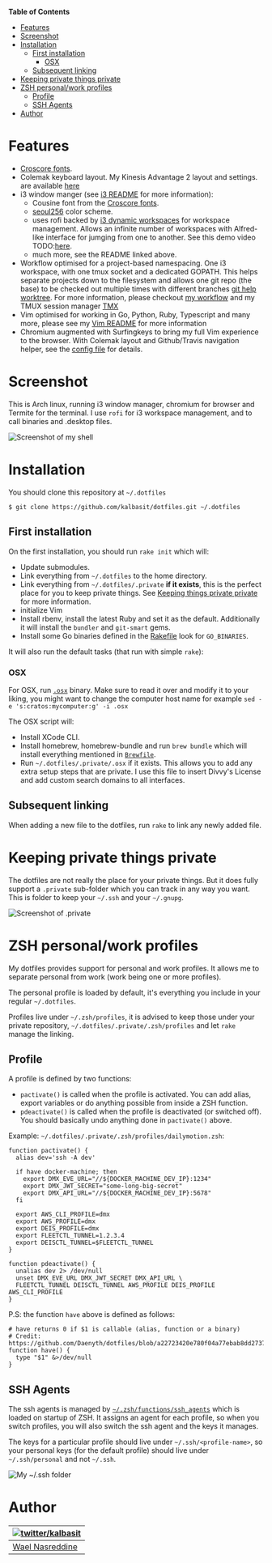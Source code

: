<!-- START doctoc generated TOC please keep comment here to allow auto update -->
<!-- DON'T EDIT THIS SECTION, INSTEAD RE-RUN doctoc TO UPDATE -->
**Table of Contents**

- [Features](#features)
- [Screenshot](#screenshot)
- [Installation](#installation)
  - [First installation](#first-installation)
    - [OSX](#osx)
  - [Subsequent linking](#subsequent-linking)
- [Keeping private things private](#keeping-private-things-private)
- [ZSH personal/work profiles](#zsh-personalwork-profiles)
  - [Profile](#profile)
  - [SSH Agents](#ssh-agents)
- [Author](#author)

<!-- END doctoc generated TOC please keep comment here to allow auto update -->

# Features

- [Croscore fonts](8).
- Colemak keyboard layout. My Kinesis Advantage 2 layout and settings.
	are available [here](9)
- i3 window manger (see [i3
	README](10) for more information):
	- Cousine font from the [Croscore fonts](8).
	- [seoul256](11) color scheme.
	- uses rofi backed by [i3 dynamic workspaces](12) for workspace
		management. Allows an infinite number of workspaces with Alfred-like
		interface for jumging from one to another. See this demo video
		TODO:[here](#TODO).
	- much more, see the README linked above.
- Workflow optimised for a project-based namespacing. One i3 workspace,
	with one tmux socket and a dedicated GOPATH. This helps separate
	projects down to the filesystem and allows one git repo (the base) to
	be checked out multiple times with different branches [git help
	worktree](14). For more information, please checkout [my workflow](15)
	and my TMUX session manager [TMX](16)
- Vim optimised for working in Go, Python, Ruby, Typescript and many
	more, please see my [Vim README](#TODO) for more information
- Chromium augmented with Surfingkeys to bring my full Vim experience to
	the browser. With Colemak layout and Github/Travis navigation helper,
	see the [config file](17) for details.

# Screenshot

This is Arch linux, running i3 window manager, chromium for browser and
Termite for the terminal. I use `rofi` for i3 workspace management, and
to call binaries and .desktop files.

![Screenshot of my shell](https://i.imgur.com/gNF5iHs.png)

# Installation

You should clone this repository at `~/.dotfiles`

```
$ git clone https://github.com/kalbasit/dotfiles.git ~/.dotfiles

```

## First installation

On the first installation, you should run `rake init` which will:

- Update submodules.
- Link everything from `~/.dotfiles` to the home directory.
- Link everything from `~/.dotfiles/.private` **if it exists**, this is
  the perfect place for you to keep private things. See [Keeping things
  private private][3] for more information.
- initialize Vim
- Install rbenv, install the latest Ruby and set it as the default.
	Additionally it will install the `bundler` and `git-smart` gems.
- Install some Go binaries defined in the [Rakefile](18) look for
	`GO_BINARIES`.

It will also run the default tasks (that run with simple `rake`):

### OSX

For OSX, run [`.osx`][1] binary. Make sure to read it over and modify it
to your liking, you might want to change the computer host name for
example `sed -e 's:cratos:mycomputer:g' -i .osx`

The OSX script will:
- Install XCode CLI.
- Install homebrew, homebrew-bundle and run `brew bundle` which will
  install everything mentioned in [`Brewfile`][2].
- Run `~/.dotfiles/.private/.osx` if it exists. This allows you to
  add any extra setup steps that are private. I use this file to
  insert Divvy's License and add custom search domains to all
  interfaces.

## Subsequent linking

When adding a new file to the dotfiles, run `rake` to link any newly
added file.

# Keeping private things private

The dotfiles are not really the place for your private things. But it
does fully support a `.private` sub-folder which you can track in any
way you want. This is folder to keep your `~/.ssh` and your `~/.gnupg`.

![Screenshot of .private](https://i.imgur.com/UvWQmze.png)

# ZSH personal/work profiles

My dotfiles provides support for personal and work profiles. It allows
me to separate personal from work (work being one or more profiles).

The personal profile is loaded by default, it's everything you include
in your regular `~/.dotfiles`.

Profiles live under `~/.zsh/profiles`, it is advised to keep those under
your private repository, `~/.dotfiles/.private/.zsh/profiles` and let
`rake` manage the linking.

## Profile

A profile is defined by two functions:
- `pactivate()` is called when the profile is activated. You can add
  alias, export variables or do anything possible from inside a ZSH
  function.
- `pdeactivate()` is called when the profile is deactivated (or switched
  off). You should basically undo anything done in `pactivate()` above.

Example: `~/.dotfiles/.private/.zsh/profiles/dailymotion.zsh`:

```
function pactivate() {
  alias dev='ssh -A dev'

  if have docker-machine; then
    export DMX_EVE_URL="//${DOCKER_MACHINE_DEV_IP}:1234"
    export DMX_JWT_SECRET="some-long-big-secret"
    export DMX_API_URL="//${DOCKER_MACHINE_DEV_IP}:5678"
  fi

  export AWS_CLI_PROFILE=dmx
  export AWS_PROFILE=dmx
  export DEIS_PROFILE=dmx
  export FLEETCTL_TUNNEL=1.2.3.4
  export DEISCTL_TUNNEL=$FLEETCTL_TUNNEL
}

function pdeactivate() {
  unalias dev 2> /dev/null
  unset DMX_EVE_URL DMX_JWT_SECRET DMX_API_URL \
  FLEETCTL_TUNNEL DEISCTL_TUNNEL AWS_PROFILE DEIS_PROFILE AWS_CLI_PROFILE
}
```

P.S: the function `have` above is defined as follows:

```
# have returns 0 if $1 is callable (alias, function or a binary)
# Credit: https://github.com/Daenyth/dotfiles/blob/a22723420e780f04a77ebab8dd2737cfaba43c42/.bashrc#L47
function have() {
  type "$1" &>/dev/null
}
```

## SSH Agents

The ssh agents is managed by [`~/.zsh/functions/ssh_agents`][7] which is loaded on
startup of ZSH. It assigns an agent for each profile, so when you switch
profiles, you will also switch the ssh agent and the keys it manages.

The keys for a particular profile should live under
`~/.ssh/<profile-name>`, so your personal keys (for the default profile)
should live under `~/.ssh/personal` and not `~/.ssh`.

![My ~/.ssh folder](https://i.imgur.com/tNsMlks.png)

# Author

| [![twitter/kalbasit](https://avatars0.githubusercontent.com/u/87115?v=3&s=128)](http://twitter.com/kalbasit "Follow @kalbasit on Twitter") |
|---|
| [Wael Nasreddine](https://github.com/kalbasit) |

[1]: https://github.com/kalbasit/dotfiles/blob/master/.osx
[2]: https://github.com/kalbasit/dotfiles/blob/master/Brewfile
[3]: #keeping-private-things-private
[4]: https://github.com/kalbasit/dotfiles/blob/master/.vimrc#L3
[5]: https://github.com/kalbasit/dotfiles/blob/master/Rakefile#L21
[6]: https://github.com/mathiasbynens/dotfiles/blob/master/.osx
[7]: https://github.com/kalbasit/dotfiles/blob/master/.zsh/functions/ssh_agents
[8]: https://en.wikipedia.org/wiki/Croscore_fonts
[9]: https://github.com/kalbasit/advantage2
[10]: https://github.com/kalbasit/dotfiles/tree/master/.config/i3
[11]: https://github.com/junegunn/seoul256.vim
[12]: https://github.com/kalbasit/i3-dynamic-workspaces
[14]: https://git-scm.com/docs/git-worktree
[15]: https://github.com/kalbasit/workflow
[16]: https://github.com/kalbasit/tmx
[17]: https://github.com/kalbasit/dotfiles/blob/master/.surfingkeys.js.erb
[18]: https://github.com/kalbasit/dotfiles/blob/master/Rakefile
